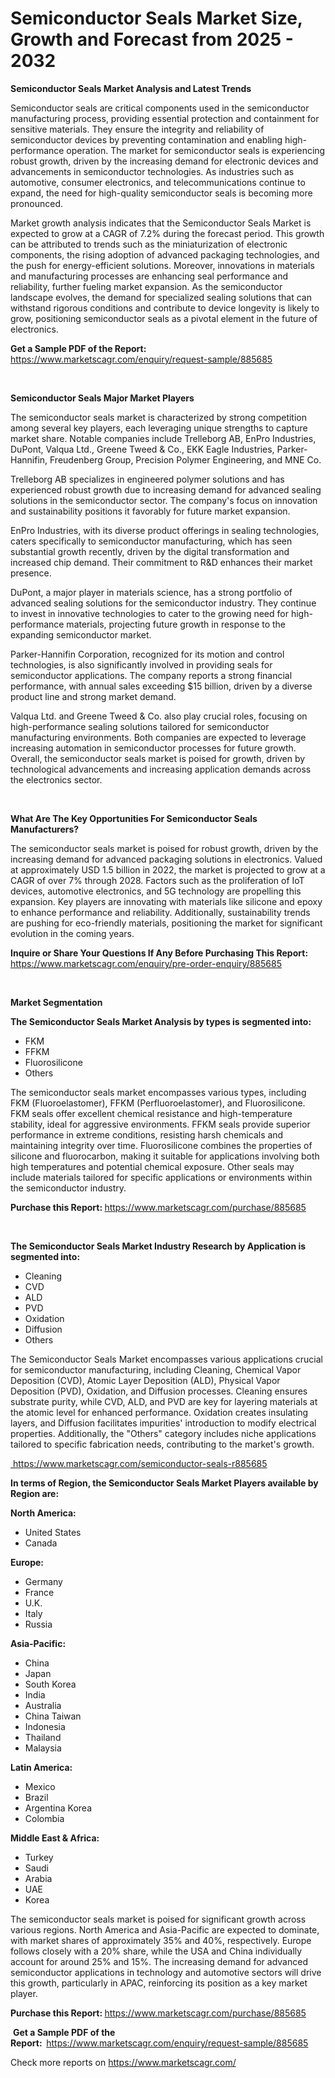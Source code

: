 <p><h1>Semiconductor Seals Market Size, Growth and Forecast from 2025 - 2032</h1></p><p><strong>Semiconductor Seals Market Analysis and Latest Trends</strong></p>
<p><p>Semiconductor seals are critical components used in the semiconductor manufacturing process, providing essential protection and containment for sensitive materials. They ensure the integrity and reliability of semiconductor devices by preventing contamination and enabling high-performance operation. The market for semiconductor seals is experiencing robust growth, driven by the increasing demand for electronic devices and advancements in semiconductor technologies. As industries such as automotive, consumer electronics, and telecommunications continue to expand, the need for high-quality semiconductor seals is becoming more pronounced.</p><p>Market growth analysis indicates that the Semiconductor Seals Market is expected to grow at a CAGR of 7.2% during the forecast period. This growth can be attributed to trends such as the miniaturization of electronic components, the rising adoption of advanced packaging technologies, and the push for energy-efficient solutions. Moreover, innovations in materials and manufacturing processes are enhancing seal performance and reliability, further fueling market expansion. As the semiconductor landscape evolves, the demand for specialized sealing solutions that can withstand rigorous conditions and contribute to device longevity is likely to grow, positioning semiconductor seals as a pivotal element in the future of electronics.</p></p>
<p><strong>Get a Sample PDF of the Report:&nbsp;</strong> <a href="https://www.marketscagr.com/enquiry/request-sample/885685?utm_campaign=3220&utm_medium=2&utm_source=Github&utm_content=ia&utm_term=01042025&utm_id=semiconductor-seals">https://www.marketscagr.com/enquiry/request-sample/885685</a></p>
<p>&nbsp;</p>
<p><strong>Semiconductor Seals Major Market Players</strong></p>
<p><p>The semiconductor seals market is characterized by strong competition among several key players, each leveraging unique strengths to capture market share. Notable companies include Trelleborg AB, EnPro Industries, DuPont, Valqua Ltd., Greene Tweed & Co., EKK Eagle Industries, Parker-Hannifin, Freudenberg Group, Precision Polymer Engineering, and MNE Co.</p><p>Trelleborg AB specializes in engineered polymer solutions and has experienced robust growth due to increasing demand for advanced sealing solutions in the semiconductor sector. The company's focus on innovation and sustainability positions it favorably for future market expansion.</p><p>EnPro Industries, with its diverse product offerings in sealing technologies, caters specifically to semiconductor manufacturing, which has seen substantial growth recently, driven by the digital transformation and increased chip demand. Their commitment to R&D enhances their market presence.</p><p>DuPont, a major player in materials science, has a strong portfolio of advanced sealing solutions for the semiconductor industry. They continue to invest in innovative technologies to cater to the growing need for high-performance materials, projecting future growth in response to the expanding semiconductor market.</p><p>Parker-Hannifin Corporation, recognized for its motion and control technologies, is also significantly involved in providing seals for semiconductor applications. The company reports a strong financial performance, with annual sales exceeding $15 billion, driven by a diverse product line and strong market demand.</p><p>Valqua Ltd. and Greene Tweed & Co. also play crucial roles, focusing on high-performance sealing solutions tailored for semiconductor manufacturing environments. Both companies are expected to leverage increasing automation in semiconductor processes for future growth. Overall, the semiconductor seals market is poised for growth, driven by technological advancements and increasing application demands across the electronics sector.</p></p>
<p>&nbsp;</p>
<p><strong>What Are The Key Opportunities For Semiconductor Seals Manufacturers?</strong></p>
<p><p>The semiconductor seals market is poised for robust growth, driven by the increasing demand for advanced packaging solutions in electronics. Valued at approximately USD 1.5 billion in 2022, the market is projected to grow at a CAGR of over 7% through 2028. Factors such as the proliferation of IoT devices, automotive electronics, and 5G technology are propelling this expansion. Key players are innovating with materials like silicone and epoxy to enhance performance and reliability. Additionally, sustainability trends are pushing for eco-friendly materials, positioning the market for significant evolution in the coming years.</p></p>
<p><strong>Inquire or Share Your Questions If Any Before Purchasing This Report:</strong> <a href="https://www.marketscagr.com/enquiry/pre-order-enquiry/885685?utm_campaign=3220&utm_medium=2&utm_source=Github&utm_content=ia&utm_term=01042025&utm_id=semiconductor-seals">https://www.marketscagr.com/enquiry/pre-order-enquiry/885685</a></p>
<p>&nbsp;</p>
<p><strong>Market Segmentation</strong></p>
<p><strong>The Semiconductor Seals Market Analysis by types is segmented into:</strong></p>
<p><ul><li>FKM</li><li>FFKM</li><li>Fluorosilicone</li><li>Others</li></ul></p>
<p><p>The semiconductor seals market encompasses various types, including FKM (Fluoroelastomer), FFKM (Perfluoroelastomer), and Fluorosilicone. FKM seals offer excellent chemical resistance and high-temperature stability, ideal for aggressive environments. FFKM seals provide superior performance in extreme conditions, resisting harsh chemicals and maintaining integrity over time. Fluorosilicone combines the properties of silicone and fluorocarbon, making it suitable for applications involving both high temperatures and potential chemical exposure. Other seals may include materials tailored for specific applications or environments within the semiconductor industry.</p></p>
<p><strong>Purchase this Report:&nbsp;</strong><a href="https://www.marketscagr.com/purchase/885685?utm_campaign=3220&utm_medium=2&utm_source=Github&utm_content=ia&utm_term=01042025&utm_id=semiconductor-seals">https://www.marketscagr.com/purchase/885685</a></p>
<p>&nbsp;</p>
<p><strong>The Semiconductor Seals Market Industry Research by Application is segmented into:</strong></p>
<p><ul><li>Cleaning</li><li>CVD</li><li>ALD</li><li>PVD</li><li>Oxidation</li><li>Diffusion</li><li>Others</li></ul></p>
<p><p>The Semiconductor Seals Market encompasses various applications crucial for semiconductor manufacturing, including Cleaning, Chemical Vapor Deposition (CVD), Atomic Layer Deposition (ALD), Physical Vapor Deposition (PVD), Oxidation, and Diffusion processes. Cleaning ensures substrate purity, while CVD, ALD, and PVD are key for layering materials at the atomic level for enhanced performance. Oxidation creates insulating layers, and Diffusion facilitates impurities' introduction to modify electrical properties. Additionally, the "Others" category includes niche applications tailored to specific fabrication needs, contributing to the market's growth.</p></p>
<p><a href="https://www.marketscagr.com/semiconductor-seals-r885685?utm_campaign=3220&utm_medium=2&utm_source=Github&utm_content=ia&utm_term=01042025&utm_id=semiconductor-seals">&nbsp;https://www.marketscagr.com/semiconductor-seals-r885685</a></p>
<p><strong>In terms of Region, the Semiconductor Seals Market Players available by Region are:</strong></p>
<p>
    <p> <strong> North America: </strong>
        <ul>
            <li>United States</li>
            <li>Canada</li>
        </ul>
        </p> 
    <p> <strong> Europe: </strong>
        <ul>
            <li>Germany</li>
            <li>France</li>
            <li>U.K.</li>
            <li>Italy</li>
            <li>Russia</li>
        </ul>
        </p> 
    <p> <strong> Asia-Pacific: </strong>
        <ul>
            <li>China</li>
            <li>Japan</li>
            <li>South Korea</li>
            <li>India</li>
            <li>Australia</li>
            <li>China Taiwan</li>
            <li>Indonesia</li>
            <li>Thailand</li>
            <li>Malaysia</li>
        </ul>
        </p> 
    <p> <strong> Latin America: </strong>
        <ul>
            <li>Mexico</li>
            <li>Brazil</li>
            <li>Argentina Korea</li>
            <li>Colombia</li>
        </ul>
        </p> 
    <p> <strong> Middle East & Africa: </strong>
        <ul>
            <li>Turkey</li>
            <li>Saudi</li>
            <li>Arabia</li>
            <li>UAE</li>
            <li>Korea</li>
        </ul>
    </p>
    </p>
<p><p>The semiconductor seals market is poised for significant growth across various regions. North America and Asia-Pacific are expected to dominate, with market shares of approximately 35% and 40%, respectively. Europe follows closely with a 20% share, while the USA and China individually account for around 25% and 15%. The increasing demand for advanced semiconductor applications in technology and automotive sectors will drive this growth, particularly in APAC, reinforcing its position as a key market player.</p></p>
<p><strong>Purchase this Report: </strong><a href="https://www.marketscagr.com/purchase/885685?utm_campaign=3220&utm_medium=2&utm_source=Github&utm_content=ia&utm_term=01042025&utm_id=semiconductor-seals">https://www.marketscagr.com/purchase/885685</a></p>
<p>&nbsp;<strong>Get a Sample PDF of the Report:&nbsp;&nbsp;</strong><a href="https://www.marketscagr.com/enquiry/request-sample/885685?utm_campaign=3220&utm_medium=2&utm_source=Github&utm_content=ia&utm_term=01042025&utm_id=semiconductor-seals">https://www.marketscagr.com/enquiry/request-sample/885685</a></p>
<p><strong></strong></p>
<p>Check more reports on <a href="https://www.marketscagr.com/?utm_campaign=3220&utm_medium=2&utm_source=Github&utm_content=ia&utm_term=01042025&utm_id=semiconductor-seals">https://www.marketscagr.com/</a></p>